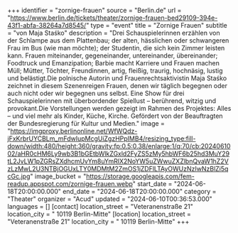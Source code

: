 +++
identifier = "zornige-frauen"
source = "Berlin.de"
url = "https://www.berlin.de/tickets/theater/zornige-frauen-bed29109-394e-43f1-abfa-38264a7d8545/"
type = "event"
title = "Zornige Frauen"
subtitle = "von Maja Staśko"
description = "Drei Schauspielerinnen erzählen von der Schlampe aus dem Plattenbau; der alten, hässlichen oder schwangeren Frau im Bus (wie man möchte); der Studentin, die sich kein Zimmer leisten kann. Frauen miteinander, gegeneinander, untereinander, übereinander; Foodtruck und Emanzipation; Barbie macht Karriere und Frauen machen Müll; Mütter, Töchter, Freundinnen, artig, fleißig, traurig, hochnäsig, lustig und belästigt.Die polnische Autorin und Frauenrechtsaktivistin Maja Staśko zeichnet in diesem Szenenreigen Frauen, denen wir täglich begegnen oder auch nicht oder wir begegnen uns selbst. Eine Show für drei Schauspielerinnen mit überbordender Spiellust – berührend, witzig und provokant.Die Vorstellungen werden gezeigt im Rahmen des Projektes: Alles – und viel mehr als Kinder, Küche, Kirche. Gefördert von der Beauftragten der Bundesregierung für Kultur und Medien."
image = "https://imgproxy.berlinonline.net/WfWQdz-jFxKrbrUYCBLm_mFdwIupMcgUiZgzHPpIMB4/resizing_type:fill-down/width:480/height:360/gravity:fp:0.5:0.38/enlarge:1/q:70/cb:2024061002/aHR0cHM6Ly9wb3B1bGEtbWlkZGxld2FyZS5zMy5hbWF6b25hd3MuY29tL2JvLW1pZGRsZXdhcmUvYm8uYmRlX2NoYW5uZWwuZXZlbnQvaW1hZ2VzLzMwL2U3NTBjOGUxLTY0MDMtM2ZmOS1jZDFlLTAyOWUzNzIwNzBlZi5qcGc.jpg"
image_bucket = "https://storage.googleapis.com/fem-readup.appspot.com/zornige-frauen.webp"
start_date = "2024-06-18T20:00:00.000"
end_date = "2024-06-18T20:00:00.000"
category = "Theater"
organizer = "Acud"
updated = "2024-06-10T00:36:53.000"
languages = []
[contact]
location_street = "Veteranenstraße 21"
location_city = " 10119 Berlin-Mitte"
[location]
location_street = "Veteranenstraße 21"
location_city = " 10119 Berlin-Mitte"
+++